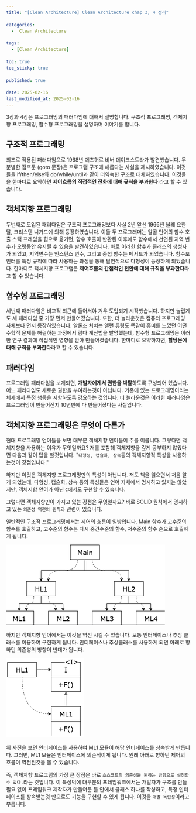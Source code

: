```yaml
---
title: "[Clean Architecture] Clean Architecture chap 3, 4 정리"

categories:
  -  Clean Architecture
  
tags:
  - [Clean Architecture]

toc: true
toc_sticky: true

published: true

date: 2025-02-16
last_modified_at: 2025-02-16
---
```


3장과 4장은 프로그래밍의 패러다임에 대해서 설명합니다. 구조적 프로그래밍, 객체지향 프로그래밍, 함수형 프로그래밍을 설명하며 이야기를 합니다.

## 구조적 프로그래밍

최초로 적용된 패러다임으로 1968년 에츠허르 비버 데이크스트라가 발견했습니다. 무분별한 점프문 (goto 문장)은 프로그램 구조에 해롭다는 사실을 제시하였습니다. 이것들을 if/then/else와 do/while/until과 같이 더익숙한 구조로 대체하였습니다. 이것들을 한마디로 요약하면 **제어흐름의 직접적인 전화에 대해 규칙을 부과한다** 라고 할 수 있습니다.

## 객체지향 프로그래밍

두번째로 도입된 패러다임은 구조적 프로그래밍보다 사실 2년 앞선 1966년 올레 요한 달, 크리스텐 니가드에 의해 등장하였습니다. 이들 두 프로그래머는 알골 언어의 함수 호출 스택 프레임을 힙으로 옮기면, 함수 호출이 반환된 이후에도 함수에서 선언된 지역 변수가 오랫동안 유지될 수 있음을 발견하였습니다. 바로 이러한 함수가 클래스의 생성자가 되었고, 지역변수는 인스턴스 변수, 그리고 중첩 함수는 메서드가 되었습니다. 함수포인터를 특정 규칙에 따라 사용하는 과정을 통해 필연적으로 다형성이 등장하게 되었습니다. 한마디로 객체지향 프로그램은 **제어흐름의 간접적인 전환에 대해 규칙을 부과한다**라고 할 수 있습니다.
## 함수형 프로그래밍

세번째 패러다임은 비교적 최근에 들어서야 겨우 도입되기 시작했습니다. 하지만 놀랍게도 세 패러다임 중 가장 먼저 만들어졌습니다. 또한, 더 놀라운것은 컴퓨터 프로그래밍 자체보다 먼저 등장하였습니다. 알론조 처치는 앨런 튜링도 똑같이 흥미를 느꼈던 어떤 수학적 문제를 해결하는 과정에서 람다 계산법을 발명했는데, 함수형 프로그래밍은 이러한 연구 결과에 직접적인 영향을 받아 만들어졌습니다. 한마디로 요약하자면, **할당문에 대해 규칙을 부과한다**라고 할 수 있습니다.

## 패러다임

프로그래밍 패러다임을 보게되면, **개발자에게서 권한을 박탈**하도록 구성되어 있습니다. 어느 패러다임도 새로운 권한을 부여하는것이 아닙니다. 기존에 있는 프로그래밍이라는 체제에서 특정 행동을 지향하도록 강요하는 것입니다. 더 놀라운것은 이러한 패러다임은 프로그래밍이 만들어진지 10년만에 다 만들어졌다는 사실입니다.

## 객체지향 프로그래밍은 무엇이 다른가

현대 프로그래밍 언어들을 보면 대부분 객체지향 언어들이 주를 이룹니다. 그렇다면 객체지향을 사용하는 이유가 무엇일까요? 저를 포함해 객체지향을 깊게 공부하지 않았다면 다음과 같이 답을 할것입니다.  "`다형성, 캡슐화, 상속`등의 객체지향적 특성을 사용하는것이 장점입니다." 

하지만 이것은 객체지향 프로그래밍만의 특성이 아닙니다. 저도 책을 읽으면서 처음 알게 되었는데, 다형성, 캡슐화, 상속 등의 특성들은 언어 자체에서 명시하고 있지는 않았지만, 객체지향 언어가 아닌 `C`에서도 구현할 수 있습니다.

그렇다면 객체지향만이 가지고 있는 강점은 무엇일까요? 바로 SOLID 원칙에서 명시하고 있는 `의존성 역전의 원칙`과 관련이 있습니다. 

일반적인 구조적 프로그래밍에서는 제어의 흐름이 일방입니다. Main 함수가 고수준의 함수를 호출하고, 고수준의 함수는 다시 중간수준의 함수, 저수준의 함수 순으로 호출하게 됩니다.

![제어 순서도](/images/Pasted%20image%2020250216225751.png)

하지만 객체지향 언어에서는 이것을 역전 시킬 수 있습니다. 보통 인터페이스나 추상 클래스를 이용하여 구현하게 됩니다. 인터페이스나 추상클래스를 사용하게 되면 아래로 향하던 의존성의 방향이 반대가 됩니다. 

![의존성 역전](/images/Pasted%20image%2020250216225924.png)

위 사진을 보면 인터페이스를 사용하여 ML1 모듈이 해당 인터페이스를 상속받게 만듭니다. 그러면, ML1 모듈은 인터페이스에 의존적이게 됩니다. 원래 아래로 향하던 제어의 흐름이 역전된것을 볼 수 있습니다.

즉, 객체지향 프로그램의 가장 큰 장점은 바로 `소스코드의 의존성을 원하는 방향으로 설정할 수 있다.`라는 것입니다. 이 특성덕에 대부분의 프레임워크에서는 개발자가 구조를 만들 필요 없이 프레임워크 제작자가 만들어둔 틀 안에서 클래스 하나를 작성하고, 특정 인터페이스를 상속받는것 만으로도 기능을 구현할 수 있게 됩니다. 이것을 `개발 독립성`이라고 부릅니다.